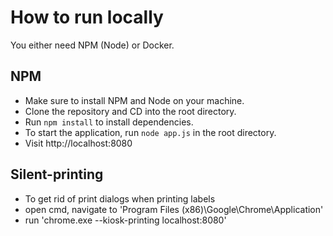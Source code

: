 # How to run locally

You either need NPM (Node) or Docker.

## NPM

- Make sure to install NPM and Node on your machine.
- Clone the repository and CD into the root directory.
- Run `npm install` to install dependencies.
- To start the application, run `node app.js` in the root directory.
- Visit http://localhost:8080

## Silent-printing

- To get rid of print dialogs when printing labels
- open cmd, navigate to 'Program Files (x86)\Google\Chrome\Application'
- run 'chrome.exe --kiosk-printing localhost:8080'
